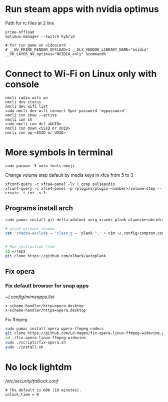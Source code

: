 # Run steam apps with nvidia optimus

Path for rc files at 2 line

```
prime-offload
optimus-manager --switch hybrid

# for run game on videocard
# __NV_PRIME_RENDER_OFFLOAD=1 __GLX_VENDOR_LIBRARY_NAME="nvidia" __VK_LAYER_NV_optimus="NVIDIA_only" %command%
```

# Connect to Wi-Fi on Linux only with console

```
nmcli radio wifi on
nmcli dev status
nmcli dev wifi list
sudo nmcli dev wifi connect Spot password 'mypassword'
nmcli con show --active
nmcli con sh
sudo nmcli con del <UUID>
nmcli con down <SSID or UUID>
nmcli con up <SSID or UUID>
```

# More symbols in terminal
```
sudo pacman -S noto-fonts-emoji
```

Change volume step default by media keys in xfce from 5 to 3
```
xfconf-query -c xfce4-panel -lv | grep pulseaudio
xfconf-query -c xfce4-panel -p /plugins/plugin-<number>/volume-step --create -t int -s 3
```


## Programs install arch

```bash
sudo pamac install git-delta xdotool xorg-xrandr plank ulauncherobsidian

# plank without shadow
cat 'shadow-exclude = "class_g = 'plank'";' > vim ~/.config/compton.conf


# Run instruction from
cd ~/reps
git clone https://github.com/olback/autoplank
```


## Fix opera

### Fix default browser for snap apps

*~/.config/mimeapps.list*

```
x-scheme-handler/http=opera.desktop
x-scheme-handler/https=opera.desktop
```

Fix ffmpeg

```sh
sudo pamac install opera opera-ffmpeg-codecs
git clone https://github.com/Ld-Hagen/fix-opera-linux-ffmpeg-widevine.git
cd ./fix-opera-linux-ffmpeg-widevine
sudo ./scripts/fix-opera.sh
sudo ./install.sh
```

# No lock lightdm

*/etc/security/faillock.conf*

```
# The default is 600 (10 minutes).
unlock_time = 0
```

